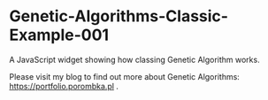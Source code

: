 # Genetic-Algorithms-Classic-Example-001
A JavaScript widget showing how classing Genetic Algorithm works.

Please visit my blog to find out more about Genetic Algorithms: https://portfolio.porombka.pl .